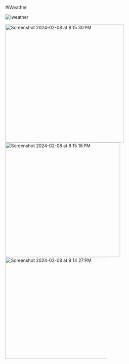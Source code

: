 #iWeather

![iweather](https://github.com/Amittradex/iWeather/assets/128174550/c9c7726d-e6e8-4ab0-a8f5-d8ec4422f196)
<br>

<img width="374" alt="Screenshot 2024-02-08 at 8 15 30 PM" src="https://github.com/Amittradex/iWeather/assets/128174550/226b6443-748f-42e5-bf60-95f09f6c91f7">
<br>


<img width="363" alt="Screenshot 2024-02-08 at 8 15 16 PM" src="https://github.com/Amittradex/iWeather/assets/128174550/105dd181-9701-4a9f-963c-40ec820e9ec5">
<br>

<img width="322" alt="Screenshot 2024-02-08 at 8 14 27 PM" src="https://github.com/Amittradex/iWeather/assets/128174550/d997e31b-2c84-41b9-8c92-986454f88872">




